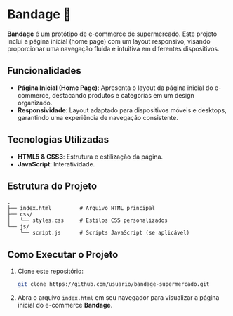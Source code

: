 # Bandage 🛒

**Bandage** é um protótipo de e-commerce de supermercado. Este projeto inclui a página inicial (home page) com um layout responsivo, visando proporcionar uma navegação fluida e intuitiva em diferentes dispositivos.

## Funcionalidades

- **Página Inicial (Home Page)**: Apresenta o layout da página inicial do e-commerce, destacando produtos e categorias em um design organizado.
- **Responsividade**: Layout adaptado para dispositivos móveis e desktops, garantindo uma experiência de navegação consistente.

## Tecnologias Utilizadas

- **HTML5 & CSS3**: Estrutura e estilização da página.
- **JavaScript**: Interatividade.

## Estrutura do Projeto

```plaintext
.
├── index.html         # Arquivo HTML principal
├── css/
│   └── styles.css     # Estilos CSS personalizados
└── js/
    └── script.js      # Scripts JavaScript (se aplicável)
```

## Como Executar o Projeto

1. Clone este repositório:
   ```bash
   git clone https://github.com/usuario/bandage-supermercado.git
   ```
2. Abra o arquivo `index.html` em seu navegador para visualizar a página inicial do e-commerce **Bandage**.
